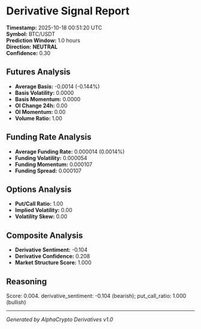 # Derivative Signal Report

**Timestamp:** 2025-10-18 00:51:20 UTC  
**Symbol:** BTC/USDT  
**Prediction Window:** 1.0 hours  
**Direction:** **NEUTRAL**  
**Confidence:** 0.30

## Futures Analysis
- **Average Basis:** -0.0014 (-0.144%)
- **Basis Volatility:** 0.0000
- **Basis Momentum:** 0.0000
- **OI Change 24h:** 0.00
- **OI Momentum:** 0.00
- **Volume Ratio:** 1.00

## Funding Rate Analysis
- **Average Funding Rate:** 0.000014 (0.0014%)
- **Funding Volatility:** 0.000054
- **Funding Momentum:** 0.000107
- **Funding Spread:** 0.000107

## Options Analysis
- **Put/Call Ratio:** 1.00
- **Implied Volatility:** 0.00
- **Volatility Skew:** 0.00

## Composite Analysis
- **Derivative Sentiment:** -0.104
- **Derivative Confidence:** 0.208
- **Market Structure Score:** 1.000

## Reasoning
Score: 0.004. derivative_sentiment: -0.104 (bearish); put_call_ratio: 1.000 (bullish)

---
*Generated by AlphaCrypto Derivatives v1.0*
